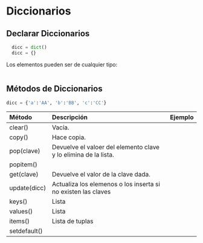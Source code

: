 # Diccionarios

## Declarar Diccionarios

```python
  dicc = dict()
  dicc = {}
```
Los elementos pueden ser de cualquier tipo:
```python
```


## Métodos de Diccionarios

```python
dicc = {'a':'AA', 'b':'BB', 'c':'CC'}
```

| Método                | Descripción                                                            | Ejemplo
| :-------------------- | :--------------------------------------------------------------------- | :------------------------- |
| clear()               | Vacía. | |
| copy()                | Hace copia. | |
| pop(clave)            | Devuelve el valoer del elemento clave y lo elimina de la lista. | |
| popitem()             |  | |
| get(clave)            | Devuelve el valor de la clave dada. | |
| update(dicc)          | Actualiza los elemenos o los inserta si no existen las claves | |
| keys()                | Lista | |
| values()              | Lista | |
| items()               | Lista de tuplas | |
| setdefault()          |     | |
